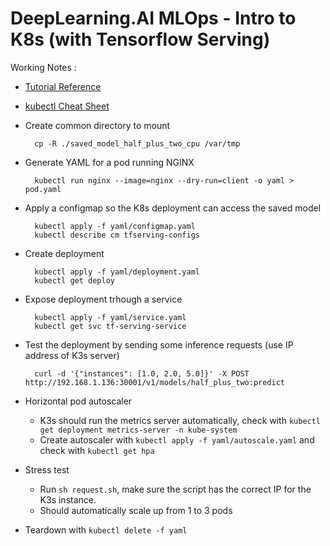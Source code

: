 # DeepLearning.AI MLOps - Intro to K8s (with Tensorflow Serving)

Working Notes :

- [Tutorial Reference](https://github.com/https-deeplearning-ai/machine-learning-engineering-for-production-public/tree/main/course4/week2-ungraded-labs/C4_W2_Lab_2_Intro_to_Kubernetes)
- [kubectl Cheat Sheet](https://kubernetes.io/docs/reference/kubectl/cheatsheet/)
- Create common directory to mount

        cp -R ./saved_model_half_plus_two_cpu /var/tmp

- Generate YAML for a pod running NGINX

        kubectl run nginx --image=nginx --dry-run=client -o yaml > pod.yaml

- Apply a configmap so the K8s deployment can access the saved model

        kubectl apply -f yaml/configmap.yaml
        kubectl describe cm tfserving-configs

- Create deployment

        kubectl apply -f yaml/deployment.yaml
        kubectl get deploy

- Expose deployment trhough a service

        kubectl apply -f yaml/service.yaml
        kubectl get svc tf-serving-service

- Test the deployment by sending some inference requests (use IP address of K3s server)

        curl -d '{"instances": [1.0, 2.0, 5.0]}' -X POST http://192.168.1.136:30001/v1/models/half_plus_two:predict

- Horizontal pod autoscaler
  - K3s should run the metrics server automatically, check with `kubectl get deployment metrics-server -n kube-system`
  - Create autoscaler with `kubectl apply -f yaml/autoscale.yaml` and check with `kubectl get hpa`

- Stress test
  - Run `sh request.sh`, make sure the script has the correct IP for the K3s instance.
  - Should automatically scale up from 1 to 3 pods

- Teardown with `kubectl delete -f yaml`